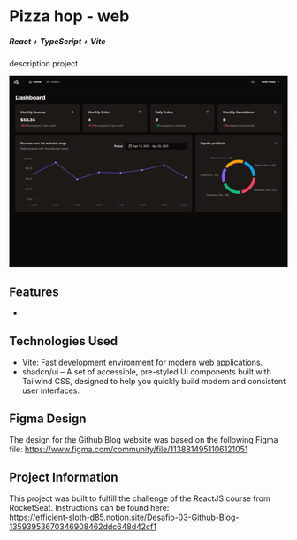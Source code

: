 # Pizza hop - web

##### React + TypeScript + Vite

<edit here> description project

![My Project Screenshot](/src/assets/website-screenshot.png) <edit here>

## Features

- 

## Technologies Used

- Vite: Fast development environment for modern web applications.
- shadcn/ui – A set of accessible, pre-styled UI components built with Tailwind CSS, designed to help you quickly build modern and consistent user interfaces.

## Figma Design

The design for the Github Blog website was based on the following Figma file:
https://www.figma.com/community/file/1138814951106121051 <edit here>

## Project Information

<edit here>

This project was built to fulfill the challenge of the ReactJS course from RocketSeat.
Instructions can be found here:<br>
https://efficient-sloth-d85.notion.site/Desafio-03-Github-Blog-13593953670346908462ddc648d42cf1

